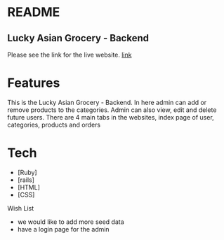# README

## Lucky Asian Grocery - Backend

Please see the link for the live website.
[link](https://floating-eyrie-21279.herokuapp.com)

# Features
  This is the Lucky Asian Grocery - Backend. In here admin can add or remove products to the categories. Admin can also view, edit and delete future users.
  There are 4 main tabs in the websites, index page of user, categories, products and orders
 

# Tech
  - [Ruby] 
  - [rails] 
  - [HTML] 
  - [CSS]

  Wish List
  - we would like to add more seed data
  - have a login page for the admin
  
